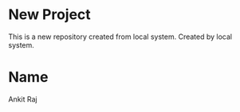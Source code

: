 # New Project
This is a new repository created from local system.
Created by local system.

# Name
Ankit Raj